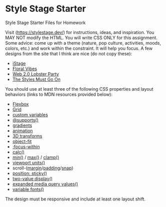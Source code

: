 # Style Stage Starter
Style Stage Starter Files for Homework

Visit (https://stylestage.dev/) for instructions, ideas, and inspiration. You MAY NOT modify the HTML. You will write CSS ONLY for this assignment. Some advice: come up with a theme (nature, pop culture, activities, moods, colors, etc.) and work within the constraint. It will help you focus. A few designs from the site that I think are nice (do not copy these):
- [iStage](https://stylestage.dev/styles/istage/)
- [Floral Vibes](https://stylestage.dev/styles/floral-vibes/)
- [Web 2.0 Lobster Party](https://stylestage.dev/styles/web-2.0-lobster-party/)
- [The Styles Must Go On](https://stylestage.dev/styles/the-styles-must-go-on/)

You should use at least three of the following CSS properties and layout behaviors (links to MDN resources provided below):
- [Flexbox](https://developer.mozilla.org/en-US/docs/Web/CSS/CSS_Flexible_Box_Layout/Basic_Concepts_of_Flexbox)
- [Grid](https://developer.mozilla.org/en-US/docs/Web/CSS/grid)
- [custom variables](https://developer.mozilla.org/en-US/docs/Web/CSS/--*)
- [@supports()](https://developer.mozilla.org/en-US/docs/Web/CSS/@supports)
- [gradients](https://developer.mozilla.org/en-US/docs/Web/CSS/CSS_Images/Using_CSS_gradients)
- [animation](https://developer.mozilla.org/en-US/docs/Web/CSS/animation)
- [3D transforms](https://developer.mozilla.org/en-US/docs/Web/CSS/transform)
- [object-fit](https://developer.mozilla.org/en-US/docs/Web/CSS/object-fit)
- [:focus-within](https://developer.mozilla.org/en-US/docs/Web/CSS/:focus-within)
- [calc()](https://developer.mozilla.org/en-US/docs/Web/CSS/calc())
- [min()](https://developer.mozilla.org/en-US/docs/Web/CSS/min()) / [max()](https://developer.mozilla.org/en-US/docs/Web/CSS/max()) / [clamp()](https://developer.mozilla.org/en-US/docs/Web/CSS/clamp())
- [viewport units()](https://developer.mozilla.org/en-US/docs/Learn/CSS/Building_blocks/Values_and_units)
- scroll-([margin](https://developer.mozilla.org/en-US/docs/Web/CSS/scroll-margin)/[padding](https://developer.mozilla.org/en-US/docs/Web/CSS/scroll-padding)/[snap](https://developer.mozilla.org/en-US/docs/Web/CSS/CSS_Scroll_Snap))
- [position: sticky()](https://developer.mozilla.org/en-US/docs/Web/CSS/position)
- [two-value display()](https://developer.mozilla.org/en-US/docs/Web/CSS/display/two-value_syntax_of_display)
- [expanded media query values()](https://developer.mozilla.org/en-US/docs/Web/CSS/Media_Queries/Using_media_queries)
- [variable fonts()](https://developer.mozilla.org/en-US/docs/Web/CSS/CSS_Fonts/Variable_Fonts_Guide)

The design must be responsive and include at least one layout shift. 
